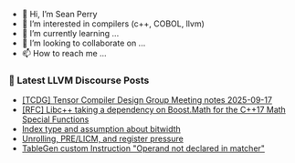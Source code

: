 - 👋 Hi, I’m Sean Perry
- 👀 I’m interested in compilers (c++, COBOL, llvm)
- 🌱 I’m currently learning ...
- 💞️ I’m looking to collaborate on ...
- 📫 How to reach me ...

<!---
s66perry/s66perry is a ✨ special ✨ repository because its `README.md` (this file) appears on your GitHub profile.
You can click the Preview link to take a look at your changes.
--->
### 📕 Latest LLVM Discourse Posts

<!-- DISCOURSE-LLVM:START -->
- [[TCDG] Tensor Compiler Design Group Meeting notes 2025-09-17](https://discourse.llvm.org/t/tcdg-tensor-compiler-design-group-meeting-notes-2025-09-17/88335#post_6)
- [[RFC] Libc++ taking a dependency on Boost.Math for the C++17 Math Special Functions](https://discourse.llvm.org/t/rfc-libc-taking-a-dependency-on-boost-math-for-the-c-17-math-special-functions/87479?page=3#post_48)
- [Index type and assumption about bitwidth](https://discourse.llvm.org/t/index-type-and-assumption-about-bitwidth/88287#post_17)
- [Unrolling, PRE/LICM, and register pressure](https://discourse.llvm.org/t/unrolling-pre-licm-and-register-pressure/88350#post_2)
- [TableGen custom Instruction &quot;Operand not declared in matcher&quot;](https://discourse.llvm.org/t/tablegen-custom-instruction-operand-not-declared-in-matcher/87532#post_8)
<!-- DISCOURSE-LLVM:END -->
